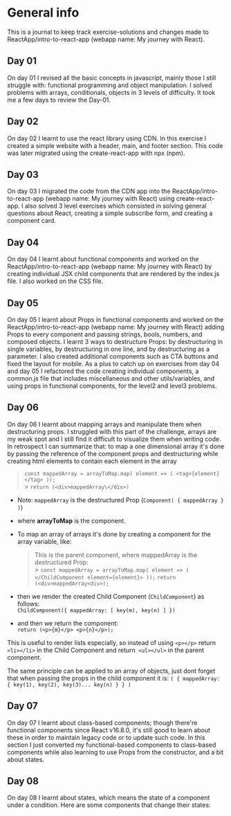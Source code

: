 # General info

This is a journal to keep track exercise-solutions and changes made to ReactApp/intro-to-react-app (webapp name: My journey with React).

## Day 01

On day 01 I revised all the basic concepts in javascript, mainly those I still struggle with: functional programming and object manipulation.
I solved problems with arrays, conditionals, objects in 3 levels of difficulty.
It took me a few days to review the Day-01.

## Day 02

On day 02 I learnt to use the react library using CDN. In this exercise I created a simple website with a header, main, and footer section. This code was later migrated using the create-react-app with npx (npm).

## Day 03

On day 03 I migrated the code from the CDN app into the ReactApp/intro-to-react-app (webapp name: My journey with React) using create-react-app. I also solved 3 level exercises which consisted in solving general questions about React, creating a simple subscribe form, and creating a component card.

## Day 04

On day 04 I learnt about functional components and worked on the ReactApp/intro-to-react-app (webapp name: My journey with React) by creating individual JSX child components that are rendered by the index.js file.
I also worked on the CSS file.

## Day 05

On day 05 I learnt about Props in functional components and worked on the ReactApp/intro-to-react-app (webapp name: My journey with React) adding Props to every component and passing strings, bools, numbers, and composed objects. I learnt 3 ways to destructure Props: by destructuring in single variables, by destructuring in one line, and by destructuring as a parameter.
I also created additional components such as CTA buttons and fixed the layout for mobile.
As a plus to catch up on exercises from day 04 and day 05 I refactored the code creating individual components, a common.js file that includes miscellaneous and other utils/variables, and using props in functional components, for the level2 and level3 problems.

## Day 06

On day 06 I learnt about mapping arrays and manipulate them when destructuring props. I struggled with this part of the challenge, arrays are my weak spot and I still find it difficult to visualize them when writing code. In retrospect I can summarize that: to map a one dimensional array it's done by passing the reference of the component props and destructuring while creating html elements to contain each element in the array

> `const mappedArray = arrayToMap.map( element => ( <tag>{element}</tag> ));` <br> > `return (<div>mappedArray\</div>)` <br>
- Note: `mappedArray` is the destructured Prop (`Component( { mappedArray } )`)

- where **arrayToMap** is the component. <br>
- To map an array of arrays it's done by creating a component for the array variable, like:
  > This is the parent component, where mappedArray is the destructured Prop: <br> > `const mappedArray = arrayToMap.map( element => ( </ChildComponent element={element}> ));` `return (<div>mappedArray<div>);`
- then we render the created Child Component (`ChildComponent`) as follows: <br>
  `ChildComponent({ mappedArray: [ key(m), key(n) ] })`
- and then we return the component: <br>
`return (<p>{m}</p> <p>{n}</p>);`

This is useful to render lists especially, so instead of using `<p></p>` return `<li></li>` in the Child Component and return` <ul></ul>` in the parent component.

The same principle can be applied to an array of objects, just dont forget that when passing the props in the child component it is: `( { mappedArray: { key(1), key(2), key(3)... key(n) } } )`

## Day 07
On day 07 I learnt about class-based components; though there're functional components since React v16.8.0, it's still good to learn about these in order to maintain legacy code or to update such code. In this section I just converted my functional-based components to class-based components while also learning to use Props from the constructor, and a bit about states.

## Day 08
On day 08 I learnt about states, which means the state of a component under a condition.
Here are some components that change their states: